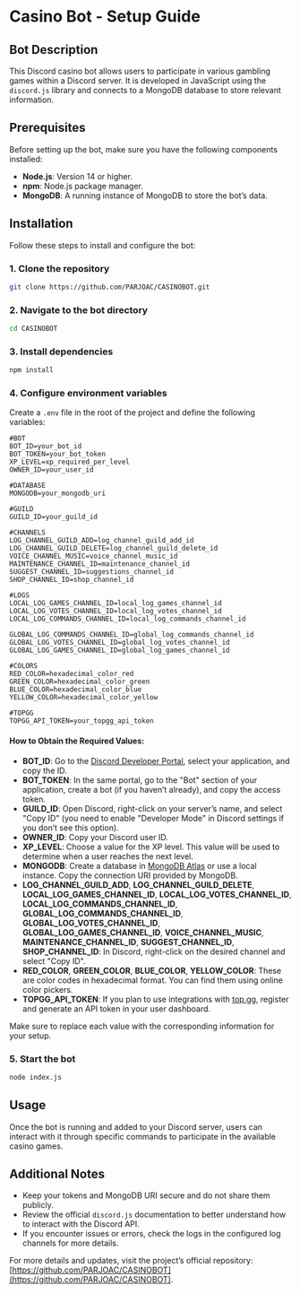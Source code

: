 # Casino Bot - Setup Guide

## Bot Description

This Discord casino bot allows users to participate in various gambling games within a Discord server. It is developed in JavaScript using the `discord.js` library and connects to a MongoDB database to store relevant information.

## Prerequisites

Before setting up the bot, make sure you have the following components installed:

- **Node.js**: Version 14 or higher.
- **npm**: Node.js package manager.
- **MongoDB**: A running instance of MongoDB to store the bot’s data.

## Installation

Follow these steps to install and configure the bot:

### 1. Clone the repository

```bash
git clone https://github.com/PARJOAC/CASINOBOT.git
```

### 2. Navigate to the bot directory

```bash
cd CASINOBOT
```

### 3. Install dependencies

```bash
npm install
```

### 4. Configure environment variables

Create a `.env` file in the root of the project and define the following variables:

```env
#BOT
BOT_ID=your_bot_id
BOT_TOKEN=your_bot_token
XP_LEVEL=xp_required_per_level
OWNER_ID=your_user_id

#DATABASE
MONGODB=your_mongodb_uri

#GUILD
GUILD_ID=your_guild_id

#CHANNELS
LOG_CHANNEL_GUILD_ADD=log_channel_guild_add_id
LOG_CHANNEL_GUILD_DELETE=log_channel_guild_delete_id
VOICE_CHANNEL_MUSIC=voice_channel_music_id
MAINTENANCE_CHANNEL_ID=maintenance_channel_id
SUGGEST_CHANNEL_ID=suggestions_channel_id
SHOP_CHANNEL_ID=shop_channel_id

#LOGS
LOCAL_LOG_GAMES_CHANNEL_ID=local_log_games_channel_id
LOCAL_LOG_VOTES_CHANNEL_ID=local_log_votes_channel_id
LOCAL_LOG_COMMANDS_CHANNEL_ID=local_log_commands_channel_id

GLOBAL_LOG_COMMANDS_CHANNEL_ID=global_log_commands_channel_id
GLOBAL_LOG_VOTES_CHANNEL_ID=global_log_votes_channel_id
GLOBAL_LOG_GAMES_CHANNEL_ID=global_log_games_channel_id

#COLORS
RED_COLOR=hexadecimal_color_red
GREEN_COLOR=hexadecimal_color_green
BLUE_COLOR=hexadecimal_color_blue
YELLOW_COLOR=hexadecimal_color_yellow

#TOPGG
TOPGG_API_TOKEN=your_topgg_api_token
```

#### **How to Obtain the Required Values:**

- **BOT_ID**: Go to the [Discord Developer Portal](https://discord.com/developers/applications), select your application, and copy the ID.
- **BOT_TOKEN**: In the same portal, go to the "Bot" section of your application, create a bot (if you haven’t already), and copy the access token.
- **GUILD_ID**: Open Discord, right-click on your server’s name, and select "Copy ID" (you need to enable "Developer Mode" in Discord settings if you don’t see this option).
- **OWNER_ID**: Copy your Discord user ID.
- **XP_LEVEL**: Choose a value for the XP level. This value will be used to determine when a user reaches the next level.
- **MONGODB**: Create a database in [MongoDB Atlas](https://www.mongodb.com/cloud/atlas) or use a local instance. Copy the connection URI provided by MongoDB.
- **LOG_CHANNEL_GUILD_ADD**, **LOG_CHANNEL_GUILD_DELETE**, **LOCAL_LOG_GAMES_CHANNEL_ID**, **LOCAL_LOG_VOTES_CHANNEL_ID**, **LOCAL_LOG_COMMANDS_CHANNEL_ID**, **GLOBAL_LOG_COMMANDS_CHANNEL_ID**, **GLOBAL_LOG_VOTES_CHANNEL_ID**, **GLOBAL_LOG_GAMES_CHANNEL_ID**, **VOICE_CHANNEL_MUSIC**, **MAINTENANCE_CHANNEL_ID**, **SUGGEST_CHANNEL_ID**, **SHOP_CHANNEL_ID**: In Discord, right-click on the desired channel and select "Copy ID".
- **RED_COLOR**, **GREEN_COLOR**, **BLUE_COLOR**, **YELLOW_COLOR**: These are color codes in hexadecimal format. You can find them using online color pickers.
- **TOPGG_API_TOKEN**: If you plan to use integrations with [top.gg](https://top.gg/), register and generate an API token in your user dashboard.

Make sure to replace each value with the corresponding information for your setup.

### 5. Start the bot

```bash
node index.js
```

## Usage

Once the bot is running and added to your Discord server, users can interact with it through specific commands to participate in the available casino games.

## Additional Notes

- Keep your tokens and MongoDB URI secure and do not share them publicly.
- Review the official `discord.js` documentation to better understand how to interact with the Discord API.
- If you encounter issues or errors, check the logs in the configured log channels for more details.

For more details and updates, visit the project’s official repository: [https://github.com/PARJOAC/CASINOBOT](https://github.com/PARJOAC/CASINOBOT).
